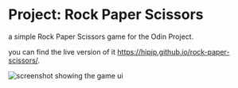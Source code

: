 # Project: Rock Paper Scissors

a simple Rock Paper Scissors game for the Odin Project.

you can find the live version of it https://hipip.github.io/rock-paper-scissors/.

![screenshot showing the game ui](./assets/screen2.png)
